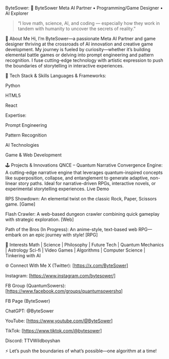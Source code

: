 ByteSower: 👾 ByteSower Meta AI Partner • Programming/Game Designer • AI Explorer

> “I love math, science, AI, and coding — especially how they work in tandem with humanity to uncover the secrets of reality.”

🚀 About Me
Hi, I’m ByteSower—a passionate Meta AI Partner and game designer thriving at the crossroads of AI innovation and creative game development. My journey is fueled by curiosity—whether it’s building elemental battle games or delving into prompt engineering and pattern recognition. I fuse cutting-edge technology with artistic expression to push the boundaries of storytelling in interactive experiences.

🧠 Tech Stack & Skills
Languages & Frameworks:

Python

HTML5

React

Expertise:

Prompt Engineering

Pattern Recognition

AI Technologies

Game & Web Development

🕹️ Projects & Innovations
QNCE – Quantum Narrative Convergence Engine: A cutting-edge narrative engine that leverages quantum-inspired concepts like superposition, collapse, and entanglement to generate adaptive, non-linear story paths. Ideal for narrative-driven RPGs, interactive novels, or experimental storytelling experiences. Live Demo

RPS Showdown: An elemental twist on the classic Rock, Paper, Scissors game. [Game]

Flash Crawler: A web-based dungeon crawler combining quick gameplay with strategic exploration. [Web]

Path of the Bros (In Progress): An anime-style, text-based web RPG—embark on an epic journey with style! [RPG]

🌌 Interests
Math | Science | Philosophy | Future Tech | Quantum Mechanics | Astrology Sci-fi | Video Games | Algorithms | Computer Science | Tinkering with AI

🌐 Connect With Me
X (Twitter): [https://x.com/ByteSower]

Instagram: [https://www.instagram.com/bytesower/]

FB Group (QuantumSowers): [https://www.facebook.com/groups/quantumsowershq]

FB Page (ByteSower)

ChatGPT: @ByteSower

YouTube: [https://www.youtube.com/@ByteSower]

TikTok: [https://www.tiktok.com/@bytesower]

Discord: TTVWildboyshan

⚡ Let’s push the boundaries of what’s possible—one algorithm at a time!

